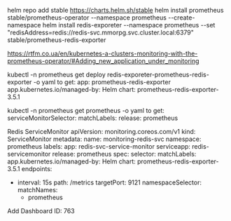 helm repo add stable https://charts.helm.sh/stable
helm install prometheus stable/prometheus-operator --namespace prometheus --create-namespace
helm install redis-exporeter --namespace prometheus --set "redisAddress=redis://redis-svc.mmorpg.svc.cluster.local:6379" stable/prometheus-redis-exporter

https://rtfm.co.ua/en/kubernetes-a-clusters-monitoring-with-the-prometheus-operator/#Adding_new_application_under_monitoring

 kubectl -n prometheus get deploy redis-exporeter-prometheus-redis-exporter -o yaml 
 to get:
  app: prometheus-redis-exporter
    app.kubernetes.io/managed-by: Helm
    chart: prometheus-redis-exporter-3.5.1
	
kubectl -n prometheus get prometheus -o yaml
to get:
 serviceMonitorSelector:
      matchLabels:
        release: prometheus
		
Redis ServiceMonitor
apiVersion: monitoring.coreos.com/v1
kind: ServiceMonitor
metadata:
  name: monitoring-redis-svc
  namespace: prometheus
  labels:
    app: redis-svc-service-monitor
    serviceapp: redis-servicemonitor
    release: prometheus
spec:
  selector:
    matchLabels:
        app.kubernetes.io/managed-by: Helm
        chart: prometheus-redis-exporter-3.5.1
  endpoints:
  - interval: 15s
    path: /metrics
    targetPort: 9121
  namespaceSelector:
    matchNames:
    - prometheus
	
	
Add Dashboard ID:
763